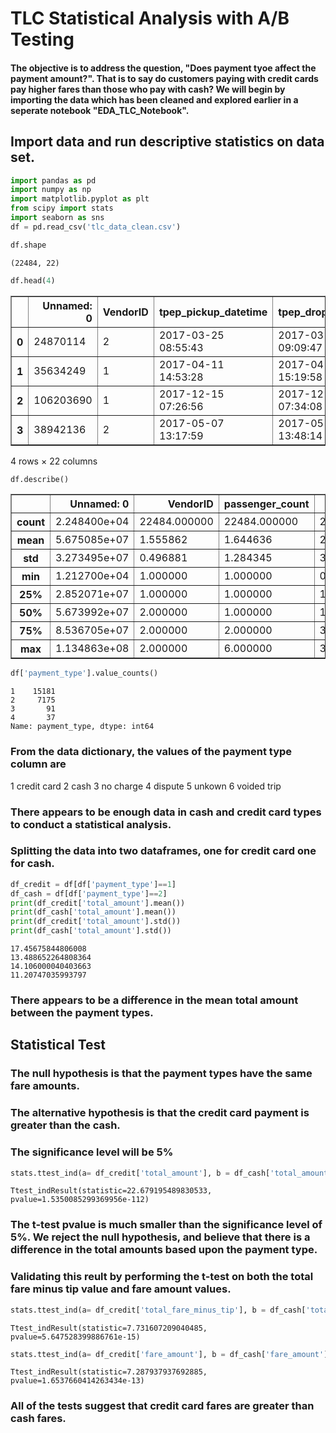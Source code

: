 # TLC Statistical Analysis with A/B Testing

#### The objective is to address the question, "Does payment tyoe affect the payment amount?".  That is to say do customers paying with credit cards pay higher fares than those who pay with cash? We will begin by importing the data which has been cleaned and explored earlier in a seperate notebook "EDA_TLC_Notebook".


## Import data and run descriptive statistics on data set.


```python
import pandas as pd
import numpy as np
import matplotlib.pyplot as plt
from scipy import stats
import seaborn as sns
df = pd.read_csv('tlc_data_clean.csv')
```


```python
df.shape
```




    (22484, 22)




```python
df.head(4)
```




<div>
<style scoped>
    .dataframe tbody tr th:only-of-type {
        vertical-align: middle;
    }

    .dataframe tbody tr th {
        vertical-align: top;
    }

    .dataframe thead th {
        text-align: right;
    }
</style>
<table border="1" class="dataframe">
  <thead>
    <tr style="text-align: right;">
      <th></th>
      <th>Unnamed: 0</th>
      <th>VendorID</th>
      <th>tpep_pickup_datetime</th>
      <th>tpep_dropoff_datetime</th>
      <th>passenger_count</th>
      <th>trip_distance</th>
      <th>RatecodeID</th>
      <th>PULocationID</th>
      <th>DOLocationID</th>
      <th>payment_type</th>
      <th>...</th>
      <th>mta_tax</th>
      <th>tip_amount</th>
      <th>tolls_amount</th>
      <th>improvement_surcharge</th>
      <th>total_amount</th>
      <th>ride_duration</th>
      <th>month</th>
      <th>day</th>
      <th>total_fare_minus_tip</th>
      <th>dollars_per_mile</th>
    </tr>
  </thead>
  <tbody>
    <tr>
      <th>0</th>
      <td>24870114</td>
      <td>2</td>
      <td>2017-03-25 08:55:43</td>
      <td>2017-03-25 09:09:47</td>
      <td>6</td>
      <td>3.34</td>
      <td>1</td>
      <td>100</td>
      <td>231</td>
      <td>1</td>
      <td>...</td>
      <td>0.5</td>
      <td>2.76</td>
      <td>0.0</td>
      <td>0.3</td>
      <td>16.56</td>
      <td>14.066667</td>
      <td>March</td>
      <td>Saturday</td>
      <td>13.8</td>
      <td>4.131737</td>
    </tr>
    <tr>
      <th>1</th>
      <td>35634249</td>
      <td>1</td>
      <td>2017-04-11 14:53:28</td>
      <td>2017-04-11 15:19:58</td>
      <td>1</td>
      <td>1.80</td>
      <td>1</td>
      <td>186</td>
      <td>43</td>
      <td>1</td>
      <td>...</td>
      <td>0.5</td>
      <td>4.00</td>
      <td>0.0</td>
      <td>0.3</td>
      <td>20.80</td>
      <td>26.500000</td>
      <td>April</td>
      <td>Tuesday</td>
      <td>16.8</td>
      <td>9.333333</td>
    </tr>
    <tr>
      <th>2</th>
      <td>106203690</td>
      <td>1</td>
      <td>2017-12-15 07:26:56</td>
      <td>2017-12-15 07:34:08</td>
      <td>1</td>
      <td>1.00</td>
      <td>1</td>
      <td>262</td>
      <td>236</td>
      <td>1</td>
      <td>...</td>
      <td>0.5</td>
      <td>1.45</td>
      <td>0.0</td>
      <td>0.3</td>
      <td>8.75</td>
      <td>7.200000</td>
      <td>December</td>
      <td>Friday</td>
      <td>7.3</td>
      <td>7.300000</td>
    </tr>
    <tr>
      <th>3</th>
      <td>38942136</td>
      <td>2</td>
      <td>2017-05-07 13:17:59</td>
      <td>2017-05-07 13:48:14</td>
      <td>1</td>
      <td>3.70</td>
      <td>1</td>
      <td>188</td>
      <td>97</td>
      <td>1</td>
      <td>...</td>
      <td>0.5</td>
      <td>6.39</td>
      <td>0.0</td>
      <td>0.3</td>
      <td>27.69</td>
      <td>30.250000</td>
      <td>May</td>
      <td>Sunday</td>
      <td>21.3</td>
      <td>5.756757</td>
    </tr>
  </tbody>
</table>
<p>4 rows × 22 columns</p>
</div>




```python
df.describe()
```




<div>
<style scoped>
    .dataframe tbody tr th:only-of-type {
        vertical-align: middle;
    }

    .dataframe tbody tr th {
        vertical-align: top;
    }

    .dataframe thead th {
        text-align: right;
    }
</style>
<table border="1" class="dataframe">
  <thead>
    <tr style="text-align: right;">
      <th></th>
      <th>Unnamed: 0</th>
      <th>VendorID</th>
      <th>passenger_count</th>
      <th>trip_distance</th>
      <th>RatecodeID</th>
      <th>PULocationID</th>
      <th>DOLocationID</th>
      <th>payment_type</th>
      <th>fare_amount</th>
      <th>extra</th>
      <th>mta_tax</th>
      <th>tip_amount</th>
      <th>tolls_amount</th>
      <th>improvement_surcharge</th>
      <th>total_amount</th>
      <th>ride_duration</th>
      <th>total_fare_minus_tip</th>
      <th>dollars_per_mile</th>
    </tr>
  </thead>
  <tbody>
    <tr>
      <th>count</th>
      <td>2.248400e+04</td>
      <td>22484.000000</td>
      <td>22484.000000</td>
      <td>22484.000000</td>
      <td>22484.000000</td>
      <td>22484.000000</td>
      <td>22484.000000</td>
      <td>22484.000000</td>
      <td>22484.000000</td>
      <td>22484.000000</td>
      <td>22484.000000</td>
      <td>22484.000000</td>
      <td>22484.000000</td>
      <td>2.248400e+04</td>
      <td>22484.000000</td>
      <td>22484.000000</td>
      <td>22484.000000</td>
      <td>22484.000000</td>
    </tr>
    <tr>
      <th>mean</th>
      <td>5.675085e+07</td>
      <td>1.555862</td>
      <td>1.644636</td>
      <td>2.931917</td>
      <td>1.031667</td>
      <td>162.345223</td>
      <td>161.458548</td>
      <td>1.332147</td>
      <td>12.915278</td>
      <td>0.333571</td>
      <td>0.498666</td>
      <td>1.822558</td>
      <td>0.308747</td>
      <td>3.000000e-01</td>
      <td>16.184150</td>
      <td>14.428376</td>
      <td>14.361592</td>
      <td>7.338371</td>
    </tr>
    <tr>
      <th>std</th>
      <td>3.273495e+07</td>
      <td>0.496881</td>
      <td>1.284345</td>
      <td>3.655136</td>
      <td>0.229429</td>
      <td>66.596115</td>
      <td>70.096531</td>
      <td>0.489698</td>
      <td>10.805336</td>
      <td>0.461078</td>
      <td>0.025795</td>
      <td>2.427790</td>
      <td>1.384477</td>
      <td>1.169646e-13</td>
      <td>13.387148</td>
      <td>11.648379</td>
      <td>11.765239</td>
      <td>11.921433</td>
    </tr>
    <tr>
      <th>min</th>
      <td>1.212700e+04</td>
      <td>1.000000</td>
      <td>1.000000</td>
      <td>0.010000</td>
      <td>1.000000</td>
      <td>1.000000</td>
      <td>1.000000</td>
      <td>1.000000</td>
      <td>0.010000</td>
      <td>0.000000</td>
      <td>0.000000</td>
      <td>0.000000</td>
      <td>0.000000</td>
      <td>3.000000e-01</td>
      <td>3.300000</td>
      <td>0.016667</td>
      <td>3.300000</td>
      <td>0.380000</td>
    </tr>
    <tr>
      <th>25%</th>
      <td>2.852071e+07</td>
      <td>1.000000</td>
      <td>1.000000</td>
      <td>1.000000</td>
      <td>1.000000</td>
      <td>114.000000</td>
      <td>112.000000</td>
      <td>1.000000</td>
      <td>6.500000</td>
      <td>0.000000</td>
      <td>0.500000</td>
      <td>0.000000</td>
      <td>0.000000</td>
      <td>3.000000e-01</td>
      <td>8.750000</td>
      <td>6.716667</td>
      <td>7.800000</td>
      <td>4.777328</td>
    </tr>
    <tr>
      <th>50%</th>
      <td>5.673992e+07</td>
      <td>2.000000</td>
      <td>1.000000</td>
      <td>1.630000</td>
      <td>1.000000</td>
      <td>162.000000</td>
      <td>162.000000</td>
      <td>1.000000</td>
      <td>9.500000</td>
      <td>0.000000</td>
      <td>0.500000</td>
      <td>1.360000</td>
      <td>0.000000</td>
      <td>3.000000e-01</td>
      <td>11.800000</td>
      <td>11.233333</td>
      <td>10.300000</td>
      <td>6.266667</td>
    </tr>
    <tr>
      <th>75%</th>
      <td>8.536705e+07</td>
      <td>2.000000</td>
      <td>2.000000</td>
      <td>3.090000</td>
      <td>1.000000</td>
      <td>233.000000</td>
      <td>233.000000</td>
      <td>2.000000</td>
      <td>14.500000</td>
      <td>0.500000</td>
      <td>0.500000</td>
      <td>2.450000</td>
      <td>0.000000</td>
      <td>3.000000e-01</td>
      <td>17.800000</td>
      <td>18.383333</td>
      <td>15.800000</td>
      <td>8.192771</td>
    </tr>
    <tr>
      <th>max</th>
      <td>1.134863e+08</td>
      <td>2.000000</td>
      <td>6.000000</td>
      <td>33.960000</td>
      <td>5.000000</td>
      <td>265.000000</td>
      <td>265.000000</td>
      <td>4.000000</td>
      <td>200.010000</td>
      <td>4.500000</td>
      <td>0.500000</td>
      <td>55.500000</td>
      <td>19.100000</td>
      <td>3.000000e-01</td>
      <td>258.210000</td>
      <td>209.166667</td>
      <td>206.570000</td>
      <td>693.333333</td>
    </tr>
  </tbody>
</table>
</div>




```python
df['payment_type'].value_counts()
```




    1    15181
    2     7175
    3       91
    4       37
    Name: payment_type, dtype: int64



### From the data dictionary, the values of the payment type column are
1 credit card
2 cash
3 no charge
4 dispute
5 unkown
6 voided trip

### There appears to be enough data in cash and credit card types to conduct a statistical analysis.

### Splitting the data into two dataframes, one for credit card one for cash.


```python
df_credit = df[df['payment_type']==1]
df_cash = df[df['payment_type']==2]
print(df_credit['total_amount'].mean())
print(df_cash['total_amount'].mean())
print(df_credit['total_amount'].std())
print(df_cash['total_amount'].std())


```

    17.45675844806008
    13.488652264808364
    14.106000040403663
    11.20747035993797


### There appears to be a difference in the mean total amount between the payment types.

## Statistical Test

### The null hypothesis is that the payment types have the same fare amounts.
### The alternative hypothesis is that the credit card payment is greater than the cash.
### The significance level will be 5%


```python
stats.ttest_ind(a= df_credit['total_amount'], b = df_cash['total_amount'], alternative = 'greater',equal_var=False)
```




    Ttest_indResult(statistic=22.679195489830533, pvalue=1.5350085299369956e-112)



### The t-test pvalue is much smaller than the significance level of 5%.  We reject the null hypothesis, and believe that there is a difference in the total amounts based upon the payment type.

### Validating this reult by performing the t-test on both the total fare minus tip value and fare amount values.


```python
stats.ttest_ind(a= df_credit['total_fare_minus_tip'], b = df_cash['total_fare_minus_tip'], alternative = 'greater',equal_var=False)
```




    Ttest_indResult(statistic=7.731607209040485, pvalue=5.647528399886761e-15)




```python
stats.ttest_ind(a= df_credit['fare_amount'], b = df_cash['fare_amount'], alternative = 'greater',equal_var=False)
```




    Ttest_indResult(statistic=7.287937937692885, pvalue=1.6537660414263434e-13)



### All of the tests suggest that credit card fares are greater than cash fares.


```python

```
